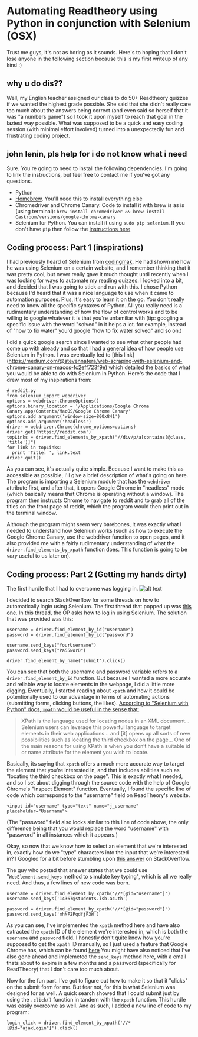 # Automating Readtheory using Python in conjunction with Selenium (OSX)

Trust me guys, it's not as boring as it sounds. Here's to hoping that I don't lose anyone in the following section because this is my first writeup of any kind :)

## why u do dis??

Well, my English teacher assigned our class to do 50+ Readtheory quizzes if we wanted the highest grade possible. She said that she didn't really care too much about the answers being correct (and even said so herself that it was "a numbers game") so I took it upon myself to reach that goal in the laziest way possible. What was supposed to be a quick and easy coding session (with minimal effort involved) turned into a unexpectedly fun and frustrating coding project. 

## john lenin, pls help for i do not know what i need
Sure. You're going to need to install the following dependencies. I'm going to link the instructions, but feel free to contact me if you've got any questions.
* Python
* [Homebrew](https://brew.sh/). You'll need this to install everything else
* Chromedriver and Chrome Canary. Code to install it with brew is as is (using terminal): ```brew install chromedriver && brew install Caskroom/versions/google-chrome-canary```
* Selenium for Python. You can install it using `sudo pip selenium`. If you don't have `pip` then follow the [instructions here](https://stackoverflow.com/questions/17271319/how-do-i-install-pip-on-macos-or-os-x/18947390#18947390)
 
## Coding process: Part 1 (inspirations)
I had previously heard of Selenium from [codingmak](https://github.com/codingmak). He had shown me how he was using Selenium on a certain website, and I remember thinking that it was pretty cool, but never really gave it much thought until recently when I was looking for ways to automate my reading quizzes. I looked into a bit, and decided that I was going to stick and run with this. I chose Python because I'd heard that it was a nice language to use when it came to automation purposes. Plus, it's easy to learn it on the go. You don't really need to know all the specific syntaxes of Python. All you really need is a rudimentary understanding of how the flow of control works and to be willing to google whatever it is that you're unfamiliar with (tip: googling a specific issue with the word "solved" in it helps a lot. for example, instead of "how to fix water" you'd google "how to fix water solved" and so on.)

I did a quick google search since I wanted to see what other people had come up with already and so that I had a general idea of how people use Selenium in Python. I was eventually led to [this link] (https://medium.com/@stevennatera/web-scraping-with-selenium-and-chrome-canary-on-macos-fc2eff723f9e) which detailed the basics of what you would be able to do with Selenium in Python. 
Here's the code that I drew most of my inspirations from:
```
# reddit.py
from selenium import webdriver
options = webdriver.ChromeOptions()
options.binary_location = '/Applications/Google Chrome Canary.app/Contents/MacOS/Google Chrome Canary'
options.add_argument('window-size=800x841')
options.add_argument('headless')
driver = webdriver.Chrome(chrome_options=options)
driver.get('https://reddit.com')
topLinks = driver.find_elements_by_xpath("//div/p/a[contains(@class, 'title')]")
for link in topLinks:
  print 'Title: ', link.text
driver.quit()
```
As you can see, it's actually quite simple. Because I want to make this as accessible as possible, I'll give a brief description of what's going on here. 
The program is importing a Selenium module that has the `webdriver` attribute first, and after that, it opens Google Chrome in "headless" mode (which basically means that Chrome is operating without a window). The program then instructs Chrome to navigate to reddit and to grab all of the titles on the front page of reddit, which the program would then print out in the terminal window. 

Although the program might seem very barebones, it was exactly what I needed to understand how Selenium works (such as how to execute the Google Chrome Canary, use the webdriver function to open pages, and it also provided me with a fairly rudimentary understanding of what the `driver.find_elements_by_xpath` function does. This function is going to be *very* useful to us later on). 

## Coding process: Part 2 (Getting my hands dirty)

The first hurdle that I had to overcome was logging in. ![alt text](https://i.imgur.com/TAZYffg.png)

I decided to search StackOverflow for some threads on how to automatically login using Selenium. The first thread that popped up was [this one](https://stackoverflow.com/questions/21186327/fill-username-and-password-using-selenium-in-python). In this thread, the OP asks how to log in using Selenium. The solution that was provided was this:
```
username = driver.find_element_by_id("username")
password = driver.find_element_by_id("password")

username.send_keys("YourUsername")
password.send_keys("Pa55worD")

driver.find_element_by_name("submit").click()
```
You can see that both the username and password variable refers to a `driver.find_element_by_id` function. But because I wanted a more accurate and reliable way to locate elements in the webpage, I did a little more digging. Eventually, I started reading about `xpath` and how it could be potentionally used to our advantage in terms of automating actions (submitting forms, clicking buttons, the likes). [According to "Selenium with Python" docs, `xpath` would be useful in the sense that:](https://selenium-python.readthedocs.io/locating-elements.html#locating-by-xpath)

> XPath is the language used for locating nodes in an XML document... Selenium users can leverage this powerful language to target elements in their web applications... and [it] opens up all sorts of new possibilities such as locating the third checkbox on the page... One of the main reasons for using XPath is when you don’t have a suitable id or name attribute for the element you wish to locate.

Basically, its saying that `xpath` offers a much more accurate way to target the element that you're interested in, and that includes abilities such as "locating the third checkbox on the page". This is exactly what I needed, and so I set about digging through the source code with the help of Google Chrome's "Inspect Element" function. Eventually, I found the specific line of code which corresponds to the "username" field on ReadTheory's website.

```<input id="username" type="text" name="j_username" placeholder="Username">```

(The "password" field also looks similar to this line of code above, the only difference being that you would replace the word "username" with "password" in all instances which it appears.)

Okay, so now that we know how to select an element that we're interested in, exactly how do we "type" characters into the input that we're interested in? I Googled for a bit before stumbling upon [this answer](https://stackoverflow.com/a/21186468) on StackOverflow.

The guy who posted that answer states that we could use "`WebElement.send_keys` method to simulate key typing", which is all we really need. And thus, a few lines of new code was born.

```
username = driver.find_element_by_xpath('//*[@id="username"]')
username.send_keys('14367@students.isb.ac.th')

password = driver.find_element_by_xpath('//*[@id="password"]')
password.send_keys('mhNF2PqdfjF3W')
```
As you can see, I've implemented the `xpath` method here and have also extracted the `xpath` ID of the element we're interested in, which is both the `username` and `password` field. I honestly don't quite know how you're supposed to get the `xpath` ID manually, so I just used a feature that Google Chrome has, which can be found [here](https://stackoverflow.com/a/42194160)
You might have also noticed that I've also gone ahead and implemeted the `send_keys` method here, with a email thats about to expire in a few months and a password (specifically for ReadTheory) that I don't care too much about. 

Now for the fun part. I've got to figure out how to make it so that it "clicks" on the submit form for me. But fear not, for this is what Selenium was designed for as well. A quick search showed that I could submit just by using the `.click()` function in tandem with the `xpath` function. This hurdle was easily overcome as well. And as such, I added a new line of code to my program:

```
login_click = driver.find_element_by_xpath('//*[@id="ajaxLogin"]').click()
```


